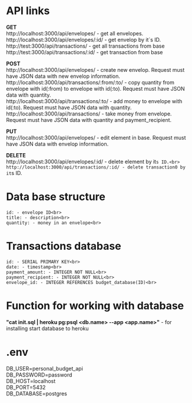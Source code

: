 # API links

**GET**<br>
http://localhost:3000/api/envelopes/ - get all envelopes.<br>
http://localhost:3000/api/envelopes/:id/ - get envelop by it`s ID.<br>
http://test:3000/api/transactions/ - get all transactions from base<br>
http://test:3000/api/transactions/:id/ - get transaction from base<br>

**POST**<br>
http://localhost:3000/api/envelopes/ - create new envelop. Request must have JSON data with new envelop information.<br>
http://localhost:3000/api/transactions/:from/:to/ - copy quantity from envelope with id(:from) to envelope with id(:to). Request must have JSON data with quantity.<br>
http://localhost:3000/api/transactions/:to/ - add money to envelope with id(:to). Request must have JSON data with quantity.<br>
http://localhost:3000/api/transactions/ - take money from envelope. Request must have JSON data with quantity and payment_recipient.<br>


**PUT**<br>
http://localhost:3000/api/envelopes/ - edit element in base. Request must have JSON data with envelop information.<br>

**DELETE**<br>
http://localhost:3000/api/envelopes/:id/ - delete element by it`s ID.<br>
http://localhost:3000/api/transactions/:id/ - delete transaction0 by it`s ID.<br>



# Data base structure
    id: - envelope ID<br>
    title: - description<br>
    quantity: - money in an envelope<br>

# Transactions database
    id: - SERIAL PRIMARY KEY<br>
    date: - timestamp<br>
    payment_amount: - INTEGER NOT NULL<br>
    payment_recipient: - INTEGER NOT NULL<br>
    envelope_id: - INTEGER REFERENCES budget_database(ID)<br>


# Function for working with database

__"cat init.sql | heroku pg:psql <db.name> --app <app.name>"__ - for installing start database to heroku <br>

# .env
DB_USER=personal_budget_api<br>
DB_PASSWORD=password<br>
DB_HOST=localhost<br>
DB_PORT=5432<br>
DB_DATABASE=postgres<br>